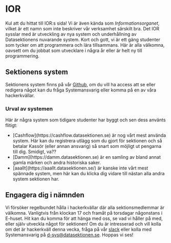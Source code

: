 # IOR

Kul att du hittat till IOR:s sida! Vi är även kända som _Informationsorganet_, vilket är ett namn som inte beskriver vår verksamhet särskilt bra. Det IOR sysslar med är utveckling av nya system och underhållning av Datasektionens nuvarande system. Kort och gott, vi är ett gäng studenter som tycker om att programmera och lära tillsammans. Här är alla välkomna, oavsett om du jobbat som utvecklare i några år eller är helt ny till programmering.

## Sektionens system

Sektionens system finns på vår [Github](https://github.com/datasektionen/), om du vill ha access att se eller redigera något kan du fråga Systemansvarig eller komma på en av våra hackerkvällar.

### Urval av systemen

Här är några system som tidigare studenter har byggt och sen dess använts flitigt:
<ul>
  <li>
    [Cashflow](https://cashflow.datasektionen.se) är nog vårt mest använda system. Här kan du registrera utlägg som du gjort för sektionen och så betalar Kassör (eller annan ansvarig) så snart som möjligt ut pengarna till dig. Smidigt, va??
  </li>
  <li>
    [Damm](https://damm.datasektionen.se) är en samling av bland annat gamla märken och andra historiska saker.
  </li>
  <li>
    [aaallt](https://aaallt.datasektionen.se/) är kanske inte vårt mest spännade system, men här kan du klicka dig vidare till nästan alla andra system sektionen har.
  </li>
</ul>

## Engagera dig i nämnden

Vi försöker regelbundet hålla i hackerkvällar där alla sektionsmedlemmar är välkomna. Vanligtvis från klockan 17 och framåt på torsdagar någonstans i E-huset. Hit kan du komma för att hänga med oss, se vad vi håller på med, eller själv utveckla något för sektionen! Om du är intresserad och vill kolla om det är hackerkväll denna vecka, fråga på vår [slack](https://ior.slack.com) eller kolla med Systemansvarig på [d-sys@datasektionen.se](mailto:d-sys@datasektionen.se). Hoppas vi ses!
